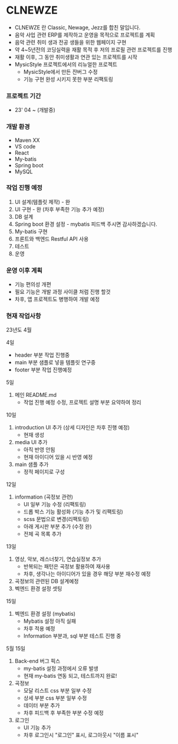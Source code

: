 # CLNEWZE
- CLNEWZE 란 Classic, Newage, Jezz를 합친 말입니다.
- 음악 사업 관련 ERP를 제작하고 운영을 목적으로 프로젝트를 계획
- 음악 관련 취미 생과 전공 생들을 위한 웹페이지 구현 
- 약 4~5년전의 코딩실력을 재활 목적 후 저의 프로필 관련 프로젝트를 진행
- 재활 이후, 그 동안 취미생활과 연관 있는 프로젝트를 시작
- MysicStyle 프로젝트에서의 리뉴얼한 프로젝트
  - MysicStyle에서 만든 잔버그 수정
  - 기능 구현 완성 시키지 못한 부분 리팩토링

### 프로젝트 기간
- 23' 04 ~ (개발중)

### 개발 환경
- Maven XX
- VS code
- React
- My-batis
- Spring boot
- MySQL


### 작업 진행 예정
1) UI 설계(템플릿 제작) - 완
2) UI 구현 - 완 (차후 부족한 기능 추가 예정)
3) DB 설계 
4) Spring boot 환경 설정 - mybatis 피드백 주시면 감사하겠습니다.
5) My-batis 구현 
6) 프론트와 백엔드 Restful API 사용 
7) 테스트 
8) 운영

### 운영 이후 계획
- 기능 편의성 개편
- 필요 기능은 개발 과정 사이클 처럼 진행 할것
- 차후, 앱 프로젝트도 병행하여 개발 예정

### 현재 작업사항
23년도
4월

4일
- header 부분 작업 진행중
- main 부분 샘플로 넣을 템플릿 연구중
- footer 부분 작업 진행예정

5일
1) 메인 README.md
    - 작업 진행 예정 수정, 프로젝트 설명 부분 요약하여 정리

10일
1) introduction UI 추가 (상세 디자인은 차후 진행 예정)
    - 현재 생성
2) media UI 추가
    - 아직 반영 안됨
    - 현재 아이디어 있을 시 반영 예정
3) main 샘플 추가
    - 정적 페이지로 구성 

12일
1) information (곡정보 관련)
    - UI 일부 기능 수정 (리팩토링)
    - 드롭 박스 기능 활성화 (기능 추가 및 리팩토링)
    - scss 문법으로 변경(리팩토링)
    - 아래 게시판 부분 추가 (수정 완)
    - 전체 곡 목록 추가

13일
1) 영상, 악보, 레스너찾기, 연습실정보 추가
    - 반복되는 패턴은 곡정보 활용하여 재사용
    - 차후, 생각나는 아이디어가 있을 경우 해당 부분 재수정 예정
2) 곡정보의 관련된 DB 설계예정
3) 벡엔드 환경 설정 셋팅 

15일
1) 벡엔드 환경 설정 (mybatis)
    - Mybatis 설정 아직 실패
    - 차후 적용 예정
    - Information 부분과, sql 부분 테스트 진행 중


5월
15일
1) Back-end 버그 픽스
    - my-batis 설정 과정에서 오류 발생
    - 현재 my-batis 연동 되고, 테스트까지 완료!
2) 곡정보
    - 모달 리스트 css 부분 일부 수정
    - 상세 부분 css 부분 일부 수정
    - 데이터 부분 추가
    - 차후 피드백 후 부족한 부분 수정 예정
3) 로그인
    - UI 기능 추가
    - 차후 로그인시 "로그인" 표시, 로그아웃시 "이름 표시"